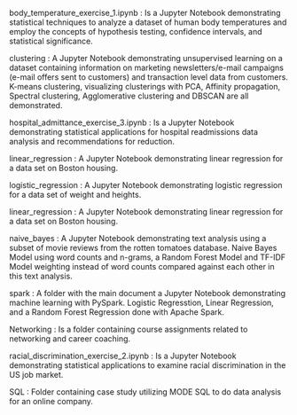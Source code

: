 
body_temperature_exercise_1.ipynb : Is a Jupyter Notebook demonstrating statistical techniques to analyze a dataset of human body temperatures and employ the concepts of hypothesis testing, confidence intervals, and statistical significance.

clustering : A Jupyter Notebook demonstrating unsupervised learning on a dataset containing information on marketing newsletters/e-mail campaigns (e-mail offers sent to customers) and transaction level data from customers. K-means clustering, visualizing clusterings with PCA, Affinity propagation, Spectral clustering, Agglomerative clustering and DBSCAN are all demonstrated.  

hospital_admittance_exercise_3.ipynb : Is a Jupyter Notebook demonstrating statistical applications for hospital readmissions data analysis and recommendations for reduction.

linear_regression :  A Jupyter Notebook demonstrating linear regression for a data set on Boston housing.

logistic_regression : A Jupyter Notebook demonstrating logistic regression for a data set of weight and heights.

linear_regression :  A Jupyter Notebook demonstrating linear regression for a data set on Boston housing.

naive_bayes :  A Jupyter Notebook demonstrating text analysis using a subset of movie reviews from the rotten tomatoes database. Naive Bayes Model using word counts and n-grams, a Random Forest Model and TF-IDF Model weighting instead of word counts compared against each other in this text analysis. 

spark : A folder with the main document a Jupyter Notebook demonstrating machine learning with PySpark. Logistic Regresstion, Linear Regression, and a Random Forest Regression done with Apache Spark. 

Networking :  Is a folder containing course assignments related to networking and career coaching.

racial_discrimination_exercise_2.ipynb : Is a Jupyter Notebook demonstrating statistical applications to examine racial discrimination in the US job market.

SQL : Folder containing case study utilizing MODE SQL to do data analysis for an online company. 
